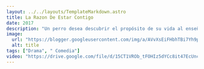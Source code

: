 ```yaml
---
layout: ../../layouts/TemplateMarkdown.astro
title: La Razon De Estar Contigo
date: 2017
description: "Un perro desea descubrir el propósito de su vida al enseñar a reír y amar a seres humanos a lo largo de varias vidas."
image:
  url: "https://blogger.googleusercontent.com/img/a/AVvXsEiFHbhTBi7Yh9pNVzWUL-_82X0d3AoSs_1kzqPeFhTPsg2RCABLBZ5kgh66a6Uv2D9-qEO3mHlwNbLgdFHfefdCWW0B7N_J8EXaWf7CdYMZqZ6BMt3TrXeKEz11eHbKhOC9_PSURy2nmFoeixegRvQCjjdNAoqGKNTGMZpPq3keIYxUofol8fy9MjLXoA=s320"
  alt: title
tags: ["Drama", " Comedia"]
video: "https://drive.google.com/file/d/15CT1VROb_tFOHIz5dYCc8it47EcUnchG/preview"
---
```

